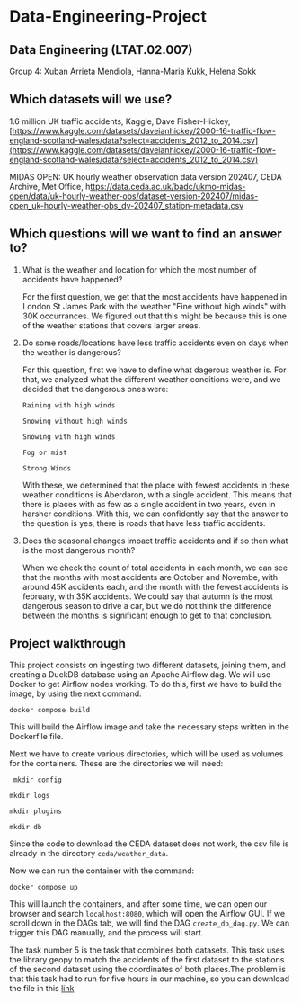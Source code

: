# Data-Engineering-Project

## Data Engineering (LTAT.02.007) 

Group 4: Xuban Arrieta Mendiola, Hanna-Maria Kukk, Helena Sokk 

 

## Which datasets will we use? 

1.6 million UK traffic accidents, Kaggle, Dave Fisher-Hickey, [https://www.kaggle.com/datasets/daveianhickey/2000-16-traffic-flow-england-scotland-wales/data?select=accidents_2012_to_2014.csv](https://www.kaggle.com/datasets/daveianhickey/2000-16-traffic-flow-england-scotland-wales/data?select=accidents_2012_to_2014.csv) 

MIDAS OPEN: UK hourly weather observation data version 202407, CEDA Archive, Met Office, h[ttps://data.ceda.ac.uk/badc/ukmo-midas-open/data/uk-hourly-weather-obs/dataset-version-202407/midas-open_uk-hourly-weather-obs_dv-202407_station-metadata.csv](https://data.ceda.ac.uk/badc/ukmo-midas-open/data/uk-hourly-weather-obs/dataset-version-202407/midas-open_uk-hourly-weather-obs_dv-202407_station-metadata.csv) 

 

## Which questions will we want to find an answer to? 

1. What is the weather and location for which the most number of accidents have happened?

   For the first question, we get that the most accidents have happened in London St James Park with the weather "Fine without high winds" with 30K occurrances.​ We figured out that this might be because this is one of the weather stations that covers larger areas.

2. Do some roads/locations have less traffic accidents even on days when the weather is dangerous?

   For this question, first we have to define what dagerous weather is. For that, we analyzed what the different weather conditions were, and we decided that the dangerous ones were:​

    ``Raining with high winds​``

    ``Snowing without high winds​``

    ``Snowing with high winds​``

    ``Fog or mist​``

    ``Strong Winds​``

   With these, we determined that the place with fewest accidents in these weather conditions is Aberdaron, with a single accident.​ This means that there is places with as few as a single accident in two years, even in harsher conditions. With this, we can confidently say that the answer to the question is yes, there is roads that have less traffic accidents.

3. Does the seasonal changes impact traffic accidents and if so then what is the most dangerous month?

   When we check the count of total accidents in each month, we can see that the months with most accidents are October and Novembe, with around 45K accidents each, and the month with the fewest accidents is february, with 35K accidents. We could say that autumn is the most dangerous season to drive a car, but we do not think the difference between the months is significant enough to get to that conclusion. 


## Project walkthrough

This project consists on ingesting two different datasets, joining them, and creating a DuckDB database using an Apache Airflow dag. We will use Docker to get Airflow nodes working. To do this, first we have to build the image, by using the next command:

`` docker compose build ``

This will build the Airflow image and take the necessary steps written in the Dockerfile file.

Next we have to create various directories, which will be used as volumes for the containers. These are the directories we will need:

`` mkdir config``

``mkdir logs``

``mkdir plugins``

``mkdir db ``

Since the code to download the CEDA dataset does not work, the csv file is already in the directory ``ceda/weather_data``.

Now we can run the container with the command:

`` docker compose up ``

This will launch the containers, and after some time, we can open our browser and search `` localhost:8080 ``, which will open the Airflow GUI. 
If we scroll down in the DAGs tab, we will find the DAG ``create_db_dag.py``. We can trigger this DAG manually, and the process will start.

The task number 5 is the task that combines both datasets. This task uses the library geopy to match the accidents of the first dataset to the stations of the second dataset using the coordinates of both places.The problem is that this task had to run for five hours in our machine, so you can download the file in this [link](https://drive.google.com/file/d/1Q4UNR8qW6jPhpaqGNZkb3Z3cV8wDfpm_/view?usp=drive_link)
